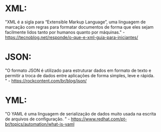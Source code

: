 # XML: 

"XML é a sigla para “Extensible Markup Language”, uma linguagem de marcação com regras para formatar documentos de forma que eles sejam facilmente lidos tanto por humanos quanto por máquinas." - https://tecnoblog.net/responde/o-que-e-xml-guia-para-iniciantes/

# JSON:

"O formato JSON é utilizado para estruturar dados em formato de texto e permitir a troca de dados entre aplicações de forma simples, leve e rápida. " - https://rockcontent.com/br/blog/json/

# YML: 

"O YAML é uma linguagem de serialização de dados muito usada na escrita de arquivos de configuração. " - https://www.redhat.com/pt-br/topics/automation/what-is-yaml
